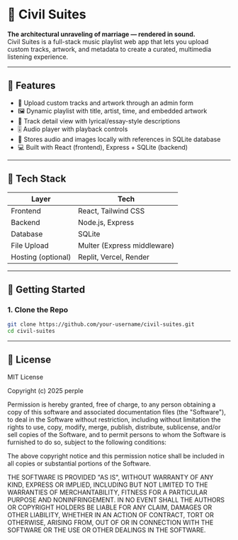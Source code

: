 # 🎼 Civil Suites

**The architectural unraveling of marriage — rendered in sound.**  
Civil Suites is a full-stack music playlist web app that lets you upload custom tracks, artwork, and metadata to create a curated, multimedia listening experience.

---

## 🌟 Features

- 🎵 Upload custom tracks and artwork through an admin form
- 🖼️ Dynamic playlist with title, artist, time, and embedded artwork
- 📖 Track detail view with lyrical/essay-style descriptions
- 🎚️ Audio player with playback controls
- 📁 Stores audio and images locally with references in SQLite database
- 💻 Built with React (frontend), Express + SQLite (backend)

---

## 🧠 Tech Stack

| Layer      | Tech                  |
|------------|-----------------------|
| Frontend   | React, Tailwind CSS   |
| Backend    | Node.js, Express      |
| Database   | SQLite                |
| File Upload | Multer (Express middleware) |
| Hosting (optional) | Replit, Vercel, Render |

---

## 🚀 Getting Started

### 1. Clone the Repo

```bash
git clone https://github.com/your-username/civil-suites.git
cd civil-suites
```

---

## 📜 License

MIT License

Copyright (c) 2025 perple

Permission is hereby granted, free of charge, to any person obtaining a copy
of this software and associated documentation files (the "Software"), to deal
in the Software without restriction, including without limitation the rights
to use, copy, modify, merge, publish, distribute, sublicense, and/or sell
copies of the Software, and to permit persons to whom the Software is
furnished to do so, subject to the following conditions:

The above copyright notice and this permission notice shall be included in all
copies or substantial portions of the Software.

THE SOFTWARE IS PROVIDED "AS IS", WITHOUT WARRANTY OF ANY KIND, EXPRESS OR
IMPLIED, INCLUDING BUT NOT LIMITED TO THE WARRANTIES OF MERCHANTABILITY,
FITNESS FOR A PARTICULAR PURPOSE AND NONINFRINGEMENT. IN NO EVENT SHALL THE
AUTHORS OR COPYRIGHT HOLDERS BE LIABLE FOR ANY CLAIM, DAMAGES OR OTHER
LIABILITY, WHETHER IN AN ACTION OF CONTRACT, TORT OR OTHERWISE, ARISING FROM,
OUT OF OR IN CONNECTION WITH THE SOFTWARE OR THE USE OR OTHER DEALINGS IN THE
SOFTWARE.
